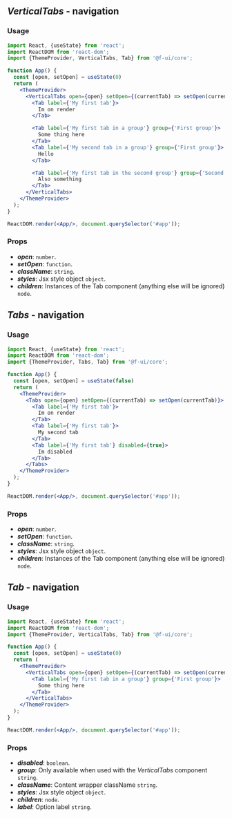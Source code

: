 ## *VerticalTabs* - navigation
### Usage

```jsx
import React, {useState} from 'react';
import ReactDOM from 'react-dom';
import {ThemeProvider, VerticalTabs, Tab} from '@f-ui/core';

function App() {
  const [open, setOpen] = useState(0)
  return (
    <ThemeProvider>
      <VerticalTabs open={open} setOpen={(currentTab) => setOpen(currentTab)}>
        <Tab label={'My first tab'}>
          Im on render
        </Tab>

        <Tab label={'My first tab in a group'} group={'First group'}>
          Some thing here
        </Tab>
        <Tab label={'My second tab in a group'} group={'First group'}>
          Hello
        </Tab>

        <Tab label={'My first tab in the second group'} group={'Second group'}>
          Also something
        </Tab>
      </VerticalTabs>
    </ThemeProvider>
  );
}

ReactDOM.render(<App/>, document.querySelector('#app'));
```

### Props
- ***open***: `number`.
- ***setOpen***: `function`.
- ***className***: `string`.
- ***styles***: Jsx style object `object`.
- ***children***: Instances of the Tab component (anything else will be ignored) `node`.



## *Tabs* - navigation
### Usage

```jsx
import React, {useState} from 'react';
import ReactDOM from 'react-dom';
import {ThemeProvider, Tabs, Tab} from '@f-ui/core';

function App() {
  const [open, setOpen] = useState(false)
  return (
    <ThemeProvider>
      <Tabs open={open} setOpen={(currentTab) => setOpen(currentTab)}>
        <Tab label={'My first tab'}>
          Im on render
        </Tab>
        <Tab label={'My first tab'}>
          My second tab
        </Tab>
        <Tab label={'My first tab'} disabled={true}>
          Im disabled
        </Tab>
      </Tabs>
    </ThemeProvider>
  );
}

ReactDOM.render(<App/>, document.querySelector('#app'));
```

### Props
- ***open***: `number`.
- ***setOpen***: `function`.
- ***className***: `string`.
- ***styles***: Jsx style object `object`.
- ***children***: Instances of the Tab component (anything else will be ignored) `node`.


## *Tab* - navigation
### Usage


```jsx
import React, {useState} from 'react';
import ReactDOM from 'react-dom';
import {ThemeProvider, VerticalTabs, Tab} from '@f-ui/core';

function App() {
  const [open, setOpen] = useState(0)
  return (
    <ThemeProvider>
      <VerticalTabs open={open} setOpen={(currentTab) => setOpen(currentTab)}>
        <Tab label={'My first tab in a group'} group={'First group'}>
          Some thing here
        </Tab>
      </VerticalTabs>
    </ThemeProvider>
  );
}

ReactDOM.render(<App/>, document.querySelector('#app'));
```


### Props
- ***disabled***: `boolean`.
- ***group***: Only available when used with the *VerticalTabs* component `string`.
- ***className***: Content wrapper className `string`.
- ***styles***: Jsx style object `object`.
- ***children***: `node`.
- ***label***: Option label `string`.
